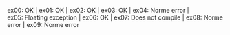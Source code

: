 ex00: OK | ex01: OK | ex02: OK | ex03: OK | ex04: Norme error |   
ex05: Floating exception | ex06: OK | ex07: Does not compile | 
ex08: Norme error | ex09: Norme error  
